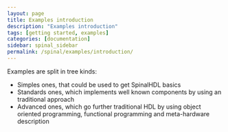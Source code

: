 ```yaml
---
layout: page
title: Examples introduction
description: "Examples introduction"
tags: [getting started, examples]
categories: [documentation]
sidebar: spinal_sidebar
permalink: /spinal/examples/introduction/
---
```


Examples are split in tree kinds:

- Simples ones, that could be used to get SpinalHDL basics
- Standards ones, which implements well known components by using an traditional approach
- Advanced ones, which go further traditional HDL by using object oriented programming, functional programming and meta-hardware description
